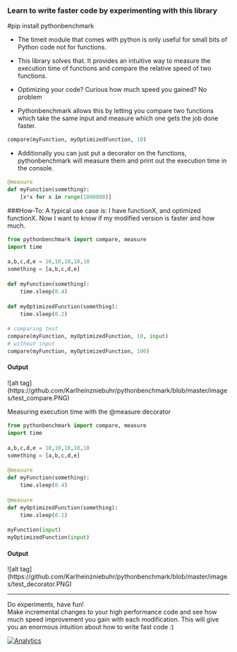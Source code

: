 ### Learn to write faster code by experimenting with this library 

#pip install pythonbenchmark  
- The timeit module that comes with python is only useful for small bits of Python code not for functions.

- This library solves that. It provides an intuitive way to measure the execution time of functions and compare the relative speed of two functions.

- Optimizing your code? Curious how much speed you gained? No problem

- Pythonbenchmark allows this by letting you compare two functions which take the same input and measure which one gets the job done faster.
```python
compare(myFunction, myOptimizedFunction, 10)
```
- Additionally you can just put a decorator on the functions, pythonbenchmark will measure them and print out the execution time in the console.
```python
@measure
def myFunction(something):
    [x*x for x in range(1000000)]
```

###How-To:
A typical use case is: I have functionX, and optimized functionX. Now I want to know if my modified version is faster and how much.

```python
from pythonbenchmark import compare, measure
import time

a,b,c,d,e = 10,10,10,10,10
something = [a,b,c,d,e]

def myFunction(something):
	time.sleep(0.4)

def myOptimizedFunction(something):
	time.sleep(0.2)

# comparing test
compare(myFunction, myOptimizedFunction, 10, input)
# without input
compare(myFunction, myOptimizedFunction, 100)
```

<h4>Output</h4>
![alt tag](https://github.com/Karlheinzniebuhr/pythonbenchmark/blob/master/images/test_compare.PNG)


Measuring execution time with the @measure decorator
```python
from pythonbenchmark import compare, measure
import time

a,b,c,d,e = 10,10,10,10,10
something = [a,b,c,d,e]

@measure
def myFunction(something):
	time.sleep(0.4)

@measure
def myOptimizedFunction(something):
	time.sleep(0.2)

myFunction(input)
myOptimizedFunction(input)

```
<h4>Output</h4>
![alt tag](https://github.com/Karlheinzniebuhr/pythonbenchmark/blob/master/images/test_decorator.PNG)

<hr>

Do experiments, have fun!  
Make incremental changes to your high performance code and see how much speed improvement you gain with each modification. This will give you an enormous intuition about how to write fast code :)  



[![Analytics](https://ga-beacon.appspot.com/UA-37427094-2/Karlheinzniebuhr/pythonbenchmark/)](https://github.com/igrigorik/ga-beacon)
